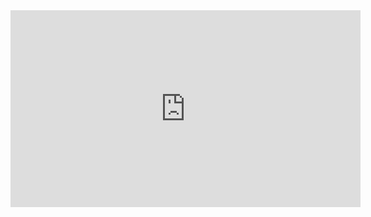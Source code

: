 <iframe width="560" height="315" src="https://www.youtube.com/embed/ZSDpIpnlTbY" title="YouTube video player" frameborder="0" allow="accelerometer; autoplay; clipboard-write; encrypted-media; gyroscope; picture-in-picture; web-share" allowfullscreen></iframe>
